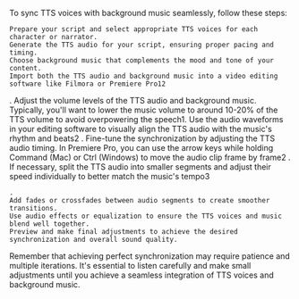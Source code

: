 To sync TTS voices with background music seamlessly, follow these steps:

    Prepare your script and select appropriate TTS voices for each character or narrator.
    Generate the TTS audio for your script, ensuring proper pacing and timing.
    Choose background music that complements the mood and tone of your content.
    Import both the TTS audio and background music into a video editing software like Filmora or Premiere Pro12

.
Adjust the volume levels of the TTS audio and background music. Typically, you'll want to lower the music volume to around 10-20% of the TTS volume to avoid overpowering the speech1.
Use the audio waveforms in your editing software to visually align the TTS audio with the music's rhythm and beats2
.
Fine-tune the synchronization by adjusting the TTS audio timing. In Premiere Pro, you can use the arrow keys while holding Command (Mac) or Ctrl (Windows) to move the audio clip frame by frame2
.
If necessary, split the TTS audio into smaller segments and adjust their speed individually to better match the music's tempo3

    .
    Add fades or crossfades between audio segments to create smoother transitions.
    Use audio effects or equalization to ensure the TTS voices and music blend well together.
    Preview and make final adjustments to achieve the desired synchronization and overall sound quality.

Remember that achieving perfect synchronization may require patience and multiple iterations. It's essential to listen carefully and make small adjustments until you achieve a seamless integration of TTS voices and background music.